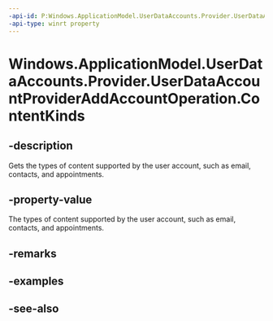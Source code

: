 ```yaml
---
-api-id: P:Windows.ApplicationModel.UserDataAccounts.Provider.UserDataAccountProviderAddAccountOperation.ContentKinds
-api-type: winrt property
---
```


<!-- Property syntax
public Windows.ApplicationModel.UserDataAccounts.UserDataAccountContentKinds ContentKinds { get; }
-->

# Windows.ApplicationModel.UserDataAccounts.Provider.UserDataAccountProviderAddAccountOperation.ContentKinds

## -description
Gets the types of content supported by the user account, such as email, contacts, and appointments.

## -property-value
The types of content supported by the user account, such as email, contacts, and appointments.

## -remarks

## -examples

## -see-also
